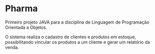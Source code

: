 # Pharma
Primeiro projeto JAVA para a disciplina de Linguagem de Programação Orientada a Objetos.


O sistema realiza o cadastro de clientes e produtos em estoque, possibilitando vincular os produtos a um cliente e gerar um relatório da venda.
